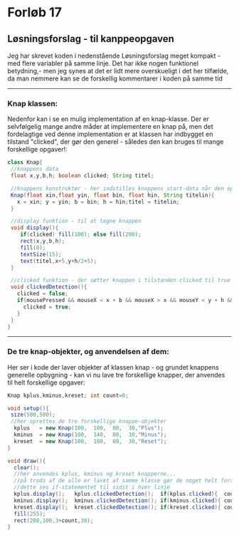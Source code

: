# Forløb 17
## Løsningsforslag - til kanppeopgaven

Jeg har skrevet koden i nedenstående Løsningsforslag meget kompakt - med flere variabler på samme linje.
Det har ikke nogen funktionel betydning,- men jeg synes at det er lidt mere overskueligt i det her tilfælde, da
man nemmere kan se de forskellig kommentarer i koden på samme tid

---------------------------------------------------------------------------------------------------------------------
### Knap klassen:

Nedenfor kan i se en mulig implementation af en knap-klasse.
Der er selvfølgelig mange andre måder at implementere en knap på, men det fordelagtige ved denne implementation er at
klassen har indbygget en tilstand "clicked", der gør den generel - således den kan bruges til mange forskellige opgaver!:

```java
class Knap{
 //knappens data
 float x,y,b,h; boolean clicked; String titel;        

 //knappens konstruktør - her indstilles knappens start-data når den oprettes
 Knap(float xin,float yin, float bin, float hin, String titelin){
   x = xin; y = yin; b = bin; h = hin;titel = titelin;
 }

 //display funktion - til at tegne knappen
 void display(){
    if(clicked) fill(100); else fill(200);
    rect(x,y,b,h);
    fill(0);
    textSize(15);
    text(titel,x+5,y+h/2+5);
 }

 //clicked funktion - der sætter knappen i tilstanden clicked til true eller false
 void clickedDetection(){
   clicked = false;
   if(mousePressed && mouseX < x + b && mouseX > x && mouseY < y + h && mouseY > y){
     clicked = true;  
   }
 }
}
```

---------------------------------------------------------------------------------------------------------

### De tre knap-objekter, og anvendelsen af dem:

Her ser i kode der laver objekter af klassen knap - og grundet knappens generelle opbygning -
kan vi nu lave tre forskellige knapper, der anvendes til helt forskellige opgaver:

```java
Knap kplus,kminus,kreset; int count=0;

void setup(){
 size(500,500);
 //her oprettes de tre forskellige knappe-objekter
  kplus   = new Knap(100,  100,  80,  30,"Plus");
  kminus  = new Knap(100,  140,  80,  30,"Minus");
  kreset  = new Knap(100,  180,  80,  30,"Reset");     
}

void draw(){
  clear();
  //her anvendes kplus, kminus og kreset knapperne...
  //på trods af de alle er lavet af samme klasse gør de noget helt forskelligt
  //dette ses if-statementet til sidst i hver linje
  kplus.display();   kplus.clickedDetection();  if(kplus.clicked){  count++;}
  kminus.display();  kminus.clickedDetection(); if(kminus.clicked){ count--;}
  kreset.display();  kreset.clickedDetection(); if(kreset.clicked){ count=0;}
  fill(255);
  rect(200,100,3+count,30);
}  
```  
